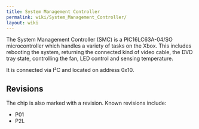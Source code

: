 ```yaml
---
title: System Management Controller
permalink: wiki/System_Management_Controller/
layout: wiki
---
```


The System Management Controller (SMC) is a PIC16LC63A-04/SO
microcontroller which handles a variety of tasks on the Xbox. This
includes rebooting the system, returning the connected kind of video
cable, the DVD tray state, controlling the fan, LED control and sensing
temperature.

It is connected via I²C and located on address 0x10.

Revisions
---------

The chip is also marked with a revision. Known revisions include:

-   P01
-   P2L

